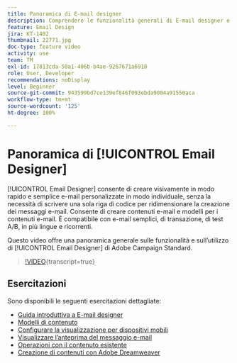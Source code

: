 ```yaml
---
title: Panoramica di E-mail designer
description: Comprendere le funzionalità generali di E-mail designer e la progettazione di un messaggio e-mail da zero.
feature: Email Design
jira: KT-1402
thumbnail: 22771.jpg
doc-type: feature video
activity: use
team: TM
exl-id: 17813cda-50a1-406b-b4ae-9267671a6910
role: User, Developer
recommendations: noDisplay
level: Beginner
source-git-commit: 943599bd7ce139ef846f093ebda9084a91550aca
workflow-type: tm+mt
source-wordcount: '125'
ht-degree: 100%

---
```


# Panoramica di [!UICONTROL Email Designer]

[!UICONTROL Email Designer] consente di creare visivamente in modo rapido e semplice e-mail personalizzate in modo individuale, senza la necessità di scrivere una sola riga di codice per ridimensionare la creazione dei messaggi e-mail. Consente di creare contenuti e-mail e modelli per i contenuti e-mail. È compatibile con e-mail semplici, di transazione, di test A/B, in più lingue e ricorrenti.

Questo video offre una panoramica generale sulle funzionalità e sull’utilizzo di [!UICONTROL Email Designer] di Adobe Campaign Standard.

>[!VIDEO](https://video.tv.adobe.com/v/22771?learn=on){transcript=true}

## Esercitazioni

Sono disponibili le seguenti esercitazioni dettagliate:

* [Guida introduttiva a E-mail designer](/help/designing-content/email-designer/getting-started-with-the-email-designer.md)
* [Modelli di contenuto](/help/designing-content/email-designer/email-content-templates.md)
* [Configurare la visualizzazione per dispositivi mobili](/help/designing-content/email-designer/configure-the-mobile-view.md)
* [Visualizzare l’anteprima del messaggio e-mail](/help/designing-content/email-designer/preview-your-email.md)
* [Operazioni con il contenuto esistente](/help/designing-content/email-designer/working-with-existing-content.md)
* [Creazione di contenuti con Adobe Dreamweaver](/help/designing-content/email-designer/dreamweaver-integration.md)
